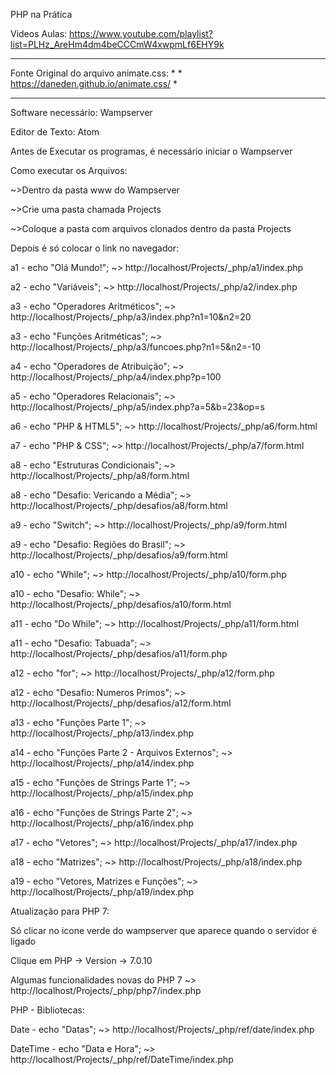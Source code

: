 PHP na Prática

Videos Aulas: https://www.youtube.com/playlist?list=PLHz_AreHm4dm4beCCCmW4xwpmLf6EHY9k

***********************************************************************
Fonte Original do arquivo animate.css:                                *
                                                                      *
https://daneden.github.io/animate.css/                                *
***********************************************************************

Software necessário: Wampserver

Editor de Texto: Atom

Antes de Executar os programas, é necessário iniciar o Wampserver

Como executar os Arquivos:

~>Dentro da pasta www do Wampserver

~>Crie uma pasta chamada Projects

~>Coloque a pasta com arquivos clonados dentro da pasta Projects

Depois é só colocar o link no navegador:

a1 - echo "Olá Mundo!"; ~> http://localhost/Projects/_php/a1/index.php

a2 - echo "Variáveis";  ~> http://localhost/Projects/_php/a2/index.php

a3 - echo "Operadores Aritméticos"; ~> http://localhost/Projects/_php/a3/index.php?n1=10&n2=20

a3 - echo "Funções Aritméticas";    ~> http://localhost/Projects/_php/a3/funcoes.php?n1=5&n2=-10

a4 - echo "Operadores de Atribuição"; ~> http://localhost/Projects/_php/a4/index.php?p=100

a5 - echo "Operadores Relacionais"; ~> http://localhost/Projects/_php/a5/index.php?a=5&b=23&op=s

a6 - echo "PHP & HTML5"; ~> http://localhost/Projects/_php/a6/form.html

a7 - echo "PHP & CSS"; ~> http://localhost/Projects/_php/a7/form.html

a8 - echo "Estruturas Condicionais"; ~> http://localhost/Projects/_php/a8/form.html

a8 - echo "Desafio: Vericando a Média"; ~> http://localhost/Projects/_php/desafios/a8/form.html

a9 - echo "Switch"; ~> http://localhost/Projects/_php/a9/form.html

a9 - echo "Desafio:  Regiões do Brasil"; ~> http://localhost/Projects/_php/desafios/a9/form.html

a10 - echo "While"; ~> http://localhost/Projects/_php/a10/form.php

a10 - echo "Desafio: While"; ~> http://localhost/Projects/_php/desafios/a10/form.html

a11 - echo "Do While"; ~> http://localhost/Projects/_php/a11/form.html

a11 - echo "Desafio: Tabuada"; ~> http://localhost/Projects/_php/desafios/a11/form.php

a12 - echo "for"; ~> http://localhost/Projects/_php/a12/form.php

a12 - echo "Desafio: Numeros Primos"; ~> http://localhost/Projects/_php/desafios/a12/form.html

a13 - echo "Funções Parte 1"; ~> http://localhost/Projects/_php/a13/index.php

a14 - echo "Funções Parte 2 - Arquivos Externos"; ~> http://localhost/Projects/_php/a14/index.php

a15 - echo "Funções de Strings Parte 1"; ~> http://localhost/Projects/_php/a15/index.php

a16 - echo "Funções de Strings Parte 2"; ~> http://localhost/Projects/_php/a16/index.php

a17 - echo "Vetores"; ~> http://localhost/Projects/_php/a17/index.php

a18 - echo "Matrizes"; ~> http://localhost/Projects/_php/a18/index.php

a19 - echo "Vetores, Matrizes e Funções"; ~> http://localhost/Projects/_php/a19/index.php

Atualização para PHP 7:

Só clicar no icone verde do wampserver que aparece quando o servidor é ligado

Clique em PHP -> Version -> 7.0.10

Algumas funcionalidades novas do PHP 7 ~> http://localhost/Projects/_php/php7/index.php

PHP - Bibliotecas:

Date - echo "Datas"; ~> http://localhost/Projects/_php/ref/date/index.php

DateTime - echo "Data e Hora"; ~> http://localhost/Projects/_php/ref/DateTime/index.php
